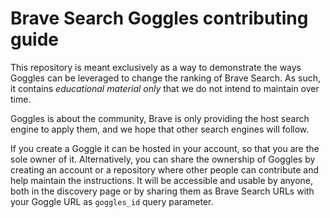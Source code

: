 # Brave Search Goggles contributing guide

This repository is meant exclusively as a way to demonstrate the ways Goggles can be leveraged to change the ranking of Brave Search. As such, it contains
*educational material only* that we do not intend to maintain over time.

Goggles is about the community, Brave is only providing the host search engine to apply them, and we hope that other search engines will follow.

If you create a Goggle it can be hosted in your account, so that you are the sole owner of it. Alternatively, you can share the ownership of Goggles by creating an account or a repository where other people can contribute and help maintain the instructions. It will be accessible and usable by anyone, both in the discovery page or by sharing them as Brave Search URLs with your Goggle URL as `goggles_id` query parameter.

